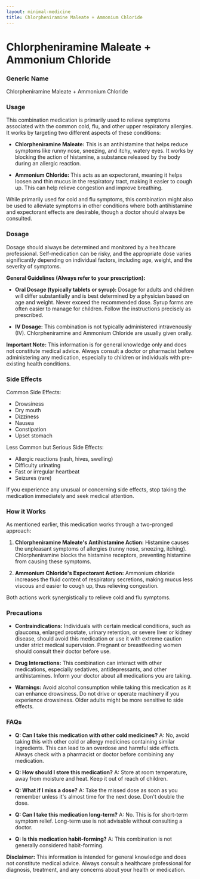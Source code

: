 ```yaml
---
layout: minimal-medicine
title: Chlorpheniramine Maleate + Ammonium Chloride
---
```


# Chlorpheniramine Maleate + Ammonium Chloride
### Generic Name
Chlorpheniramine Maleate + Ammonium Chloride

### Usage

This combination medication is primarily used to relieve symptoms associated with the common cold, flu, and other upper respiratory allergies.  It works by targeting two different aspects of these conditions:

* **Chlorpheniramine Maleate:** This is an antihistamine that helps reduce symptoms like runny nose, sneezing, and itchy, watery eyes.  It works by blocking the action of histamine, a substance released by the body during an allergic reaction.

* **Ammonium Chloride:** This acts as an expectorant, meaning it helps loosen and thin mucus in the respiratory tract, making it easier to cough up.  This can help relieve congestion and improve breathing.

While primarily used for cold and flu symptoms, this combination might also be used to alleviate symptoms in other conditions where both antihistamine and expectorant effects are desirable, though a doctor should always be consulted.

### Dosage

Dosage should always be determined and monitored by a healthcare professional.  Self-medication can be risky, and the appropriate dose varies significantly depending on individual factors, including age, weight, and the severity of symptoms.   

**General Guidelines (Always refer to your prescription):**

* **Oral Dosage (typically tablets or syrup):**  Dosage for adults and children will differ substantially and is best determined by a physician based on age and weight. Never exceed the recommended dose. Syrup forms are often easier to manage for children.  Follow the instructions precisely as prescribed.

* **IV Dosage:** This combination is not typically administered intravenously (IV).  Chlorpheniramine and Ammonium Chloride are usually given orally.

**Important Note:**  This information is for general knowledge only and does not constitute medical advice.  Always consult a doctor or pharmacist before administering any medication, especially to children or individuals with pre-existing health conditions.

### Side Effects

Common Side Effects:

* Drowsiness
* Dry mouth
* Dizziness
* Nausea
* Constipation
* Upset stomach

Less Common but Serious Side Effects:

* Allergic reactions (rash, hives, swelling)
* Difficulty urinating
* Fast or irregular heartbeat
* Seizures (rare)

If you experience any unusual or concerning side effects, stop taking the medication immediately and seek medical attention.


### How it Works

As mentioned earlier, this medication works through a two-pronged approach:

1. **Chlorpheniramine Maleate's Antihistamine Action:** Histamine causes the unpleasant symptoms of allergies (runny nose, sneezing, itching). Chlorpheniramine blocks the histamine receptors, preventing histamine from causing these symptoms.

2. **Ammonium Chloride's Expectorant Action:** Ammonium chloride increases the fluid content of respiratory secretions, making mucus less viscous and easier to cough up, thus relieving congestion.

Both actions work synergistically to relieve cold and flu symptoms.

### Precautions

* **Contraindications:**  Individuals with certain medical conditions, such as glaucoma, enlarged prostate, urinary retention, or severe liver or kidney disease, should avoid this medication or use it with extreme caution under strict medical supervision.  Pregnant or breastfeeding women should consult their doctor before use.

* **Drug Interactions:**  This combination can interact with other medications, especially sedatives, antidepressants, and other antihistamines.  Inform your doctor about all medications you are taking.

* **Warnings:** Avoid alcohol consumption while taking this medication as it can enhance drowsiness.  Do not drive or operate machinery if you experience drowsiness.  Older adults might be more sensitive to side effects.

### FAQs

* **Q: Can I take this medication with other cold medicines?** A: No,  avoid taking this with other cold or allergy medicines containing similar ingredients. This can lead to an overdose and harmful side effects. Always check with a pharmacist or doctor before combining any medication.

* **Q: How should I store this medication?** A: Store at room temperature, away from moisture and heat. Keep it out of reach of children.

* **Q: What if I miss a dose?** A: Take the missed dose as soon as you remember unless it's almost time for the next dose. Don't double the dose.

* **Q: Can I take this medication long-term?** A: No.  This is for short-term symptom relief. Long-term use is not advisable without consulting a doctor.

* **Q: Is this medication habit-forming?** A: This combination is not generally considered habit-forming.


**Disclaimer:** This information is intended for general knowledge and does not constitute medical advice. Always consult a healthcare professional for diagnosis, treatment, and any concerns about your health or medication.
